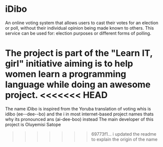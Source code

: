 iDibo
=====

An online voting system that allows users to cast their votes for an election or poll, without their individual opinion being made known to others. This service can be used for: election purposes or different forms of polling.

The project is part of the "Learn IT, girl" initiative aiming is to help women learn a programming language while doing an awesome project.
<<<<<<< HEAD
=======

The name iDibo is inspired from the Yoruba translation of voting whis is idibo (ee--dee--bo) and the i in most internet-based project names thats why its pronounced ans (ai-dee-boo) instead
The main developer of this project is Oluyemisi Satope
>>>>>>> 69773f1... i updated the readme to explain the origin of the name
